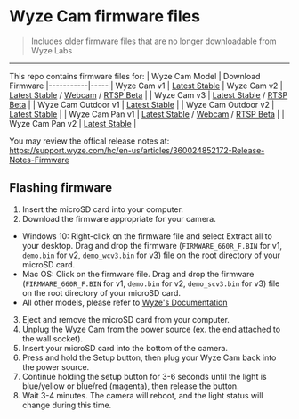 # Wyze Cam firmware files
> Includes older firmware files that are no longer downloadable from Wyze Labs
---

This repo contains firmware files for:
| Wyze Cam Model | Download Firmware
|-----------|-----
| Wyze Cam v1 | [Latest Stable](https://github.com/kohrar/Wyze-Firmwares/raw/master/v1/latest.bin.zip)
| Wyze Cam v2 | [Latest Stable](https://github.com/kohrar/Wyze-Firmwares/raw/master/v2/latest.bin.zip) / [Webcam](https://github.com/kohrar/Wyze-Firmwares/raw/master/v2/V2Webcam.zip) / [RTSP Beta](https://github.com/kohrar/Wyze-Firmwares/raw/master/v2/latest-rtsp.bin.zip) |
| Wyze Cam v3 | [Latest Stable](https://github.com/kohrar/Wyze-Firmwares/raw/master/v3/latest.zip) / [RTSP Beta](https://github.com/kohrar/Wyze-Firmwares/raw/master/v3/latest-rtsp.zip) |
| Wyze Cam Outdoor v1 | [Latest Stable](https://github.com/kohrar/Wyze-Firmwares/raw/master/vco/latest.zip) |
| Wyze Cam Outdoor v2 | [Latest Stable](https://github.com/kohrar/Wyze-Firmwares/raw/master/vcov2/latest.zip) |
| Wyze Cam Pan v1 | [Latest Stable](https://github.com/kohrar/Wyze-Firmwares/raw/master/pan/latest.bin.zip) / [Webcam](https://github.com/kohrar/Wyze-Firmwares/raw/master/pan/PanWebcam.zip) / [RTSP Beta](https://github.com/kohrar/Wyze-Firmwares/raw/master/pan/latest-rtsp.zip) |
| Wyze Cam Pan v2 | [Latest Stable](https://github.com/kohrar/Wyze-Firmwares/raw/master/panV2/latest.zip) |

You may review the offical release notes at: https://support.wyze.com/hc/en-us/articles/360024852172-Release-Notes-Firmware

## Flashing firmware
1. Insert the microSD card into your computer.
2. Download the firmware appropriate for your camera.
* Windows 10: Right-click on the firmware file and select Extract all to your desktop. Drag and drop the firmware (`FIRMWARE_660R_F.BIN` for v1, `demo.bin` for v2, `demo_wcv3.bin` for v3) file on the root directory of your microSD card.
* Mac OS: Click on the firmware file. Drag and drop the firmware (`FIRMWARE_660R_F.BIN` for v1, `demo.bin` for v2, `demo_scv3.bin` for v3) file on the root directory of your microSD card.
* All other models, please refer to [Wyze's Documentation](https://support.wyze.com/hc/en-us/articles/360031490871-How-to-flash-your-Wyze-Cam-firmware-manually)
3. Eject and remove the microSD card from your computer.
4. Unplug the Wyze Cam from the power source (ex. the end attached to the wall socket).
5. Insert your microSD card into the bottom of the camera.
6. Press and hold the Setup button, then plug your Wyze Cam back into the power source.
7. Continue holding the setup button for 3-6 seconds until the light is blue/yellow or blue/red (magenta), then release the button.
8. Wait 3-4 minutes. The camera will reboot, and the light status will change during this time.

